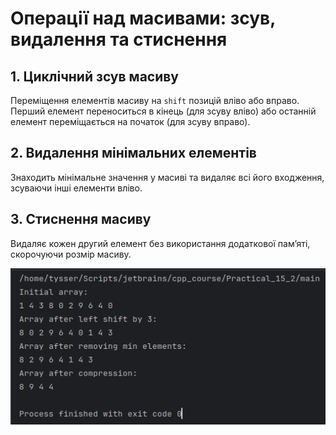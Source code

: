 # Операції над масивами: зсув, видалення та стиснення

## 1. Циклічний зсув масиву
Переміщення елементів масиву на `shift` позицій вліво або вправо. Перший елемент переноситься в кінець (для зсуву вліво) або останній елемент переміщається на початок (для зсуву вправо).

## 2. Видалення мінімальних елементів
Знаходить мінімальне значення у масиві та видаляє всі його входження, зсуваючи інші елементи вліво.

## 3. Стиснення масиву
Видаляє кожен другий елемент без використання додаткової пам’яті, скорочуючи розмір масиву.

![Screenshot from 2025-02-26 19-25-18.png](screenshots/Screenshot%20from%202025-02-26%2019-25-18.png)